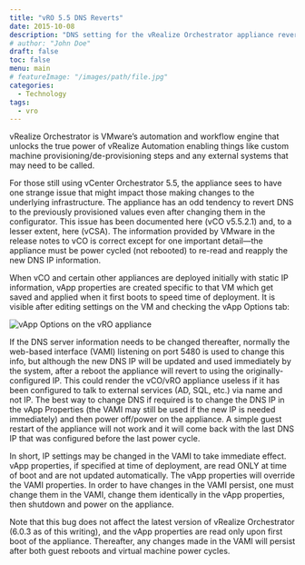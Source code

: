 ```yaml
---
title: "vRO 5.5 DNS Reverts"
date: 2015-10-08
description: "DNS setting for the vRealize Orchestrator appliance reverts to default."
# author: "John Doe"
draft: false
toc: false
menu: main
# featureImage: "/images/path/file.jpg"
categories:
  - Technology
tags:
  - vro
---
```


vRealize Orchestrator is VMware’s automation and workflow engine that unlocks the true power of vRealize Automation enabling things like custom machine provisioning/de-provisioning steps and any external systems that may need to be called.

For those still using vCenter Orchestrator 5.5, the appliance sees to have one strange issue that might impact those making changes to the underlying infrastructure. The appliance has an odd tendency to revert DNS to the previously provisioned values even after changing them in the configurator. This issue has been documented here (vCO v5.5.2.1) and, to a lesser extent, here (vCSA). The information provided by VMware in the release notes to vCO is correct except for one important detail—the appliance must be power cycled (not rebooted) to re-read and reapply the new DNS IP information.

When vCO and certain other appliances are deployed initially with static IP information, vApp properties are created specific to that VM which get saved and applied when it first boots to speed time of deployment. It is visible after editing settings on the VM and checking the vApp Options tab:

![vApp Options on the vRO appliance](/images/2015-10/vco-55-dns-reverts/image1.png)

If the DNS server information needs to be changed thereafter, normally the web-based interface (VAMI) listening on port 5480 is used to change this info, but although the new DNS IP will be updated and used immediately by the system, after a reboot the appliance will revert to using the originally-configured IP. This could render the vCO/vRO appliance useless if it has been configured to talk to external services (AD, SQL, etc.) via name and not IP. The best way to change DNS if required is to change the DNS IP in the vApp Properties (the VAMI may still be used if the new IP is needed immediately) and then power off/power on the appliance. A simple guest restart of the appliance will not work and it will come back with the last DNS IP that was configured before the last power cycle.

In short, IP settings may be changed in the VAMI to take immediate effect. vApp properties, if specified at time of deployment, are read ONLY at time of boot and are not updated automatically. The vApp properties will override the VAMI properties. In order to have changes in the VAMI persist, one must change them in the VAMI, change them identically in the vApp properties, then shutdown and power on the appliance.

Note that this bug does not affect the latest version of vRealize Orchestrator (6.0.3 as of this writing), and the vApp properties are read only upon first boot of the appliance. Thereafter, any changes made in the VAMI will persist after both guest reboots and virtual machine power cycles.
